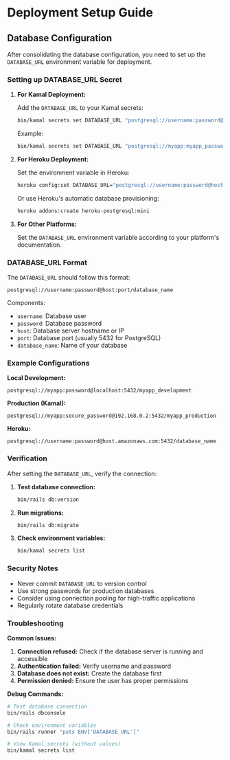# Deployment Setup Guide

## Database Configuration

After consolidating the database configuration, you need to set up the `DATABASE_URL` environment variable for deployment.

### Setting up DATABASE_URL Secret

1. **For Kamal Deployment:**

   Add the `DATABASE_URL` to your Kamal secrets:

   ```bash
   bin/kamal secrets set DATABASE_URL "postgresql://username:password@host:port/database_name"
   ```

   Example:
   ```bash
   bin/kamal secrets set DATABASE_URL "postgresql://myapp:myapp_password@localhost:5432/myapp_production"
   ```

2. **For Heroku Deployment:**

   Set the environment variable in Heroku:

   ```bash
   heroku config:set DATABASE_URL="postgresql://username:password@host:port/database_name"
   ```

   Or use Heroku's automatic database provisioning:
   ```bash
   heroku addons:create heroku-postgresql:mini
   ```

3. **For Other Platforms:**

   Set the `DATABASE_URL` environment variable according to your platform's documentation.

### DATABASE_URL Format

The `DATABASE_URL` should follow this format:
```
postgresql://username:password@host:port/database_name
```

Components:
- `username`: Database user
- `password`: Database password
- `host`: Database server hostname or IP
- `port`: Database port (usually 5432 for PostgreSQL)
- `database_name`: Name of your database

### Example Configurations

**Local Development:**
```
postgresql://myapp:password@localhost:5432/myapp_development
```

**Production (Kamal):**
```
postgresql://myapp:secure_password@192.168.0.2:5432/myapp_production
```

**Heroku:**
```
postgresql://username:password@host.amazonaws.com:5432/database_name
```

### Verification

After setting the `DATABASE_URL`, verify the connection:

1. **Test database connection:**
   ```bash
   bin/rails db:version
   ```

2. **Run migrations:**
   ```bash
   bin/rails db:migrate
   ```

3. **Check environment variables:**
   ```bash
   bin/kamal secrets list
   ```

### Security Notes

- Never commit `DATABASE_URL` to version control
- Use strong passwords for production databases
- Consider using connection pooling for high-traffic applications
- Regularly rotate database credentials

### Troubleshooting

**Common Issues:**

1. **Connection refused:** Check if the database server is running and accessible
2. **Authentication failed:** Verify username and password
3. **Database does not exist:** Create the database first
4. **Permission denied:** Ensure the user has proper permissions

**Debug Commands:**
```bash
# Test database connection
bin/rails dbconsole

# Check environment variables
bin/rails runner "puts ENV['DATABASE_URL']"

# View Kamal secrets (without values)
bin/kamal secrets list
``` 